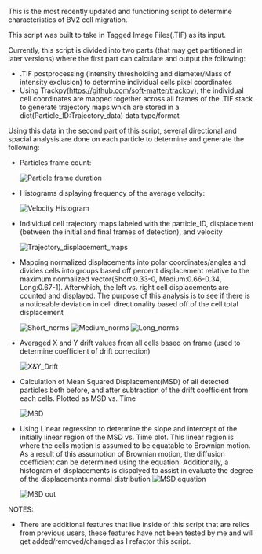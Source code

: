 This is the most recently updated and functioning script to determine characteristics of BV2 cell migration.

This script was built to take in Tagged Image Files(.TIF) as its input. 

Currently, this script is divided into two parts (that may get partitioned in later versions) where the first part can calculate and output the following:

- .TIF postprocessing (intensity thresholding and diameter/Mass of intensity exclusion) to determine individual cells pixel coordinates
- Using Trackpy(https://github.com/soft-matter/trackpy), the individual cell coordinates are mapped together across all frames of the .TIF stack to generate trajectory maps which are stored in a dict(Particle_ID:Trajectory_data) data type/format



Using this data in the second part of this script, several directional and spacial analysis are done on each particle to determine and generate the following:
  - Particles frame count:
    
    ![Particle frame duration](https://github.com/user-attachments/assets/ab6fcbd4-7bdf-4b58-97df-2bc6d5569885)
    
  - Histograms displaying frequency of the average velocity:
    
    ![Velocity Histogram](https://github.com/user-attachments/assets/e250fbeb-a8e1-4fdb-a5b9-6e121cf1c3e5)
    
  - Individual cell trajectory maps labeled with the particle_ID, displacement (between the initial and final frames of detection), and velocity
    
    ![Trajectory_displacement_maps](https://github.com/user-attachments/assets/66570264-3f8b-44a3-b373-544c95df9c53)
    
  - Mapping normalized displacements into polar coordinates/angles and divides cells into groups based off percent displacement relative to the maximum normalized vector(Short:0.33-0, Medium:0.66-0.34, Long:0.67-1). Afterwhich, the left vs. right cell displacements are counted and displayed. The purpose of this analysis is to see if there is a noticeable deviation in cell directionality based off of the cell total displacement
    
    ![Short_norms](https://github.com/user-attachments/assets/71596dc7-c418-4f1e-821e-01eb7492876b)
    ![Medium_norms](https://github.com/user-attachments/assets/014d2910-d9b4-4822-8c28-252be6dfa36e)
    ![Long_norms](https://github.com/user-attachments/assets/c874d3af-db88-4215-ad29-cd0e077be60c)
    
  - Averaged X and Y drift values from all cells based on frame (used to determine coefficient of drift correction)
    
    ![X&Y_Drift](https://github.com/user-attachments/assets/8d626168-b48c-408f-96d2-7452a7df4f43)
    
  - Calculation of Mean Squared Displacement(MSD) of all detected particles both before, and after subtraction of the drift coefficient from each cells. Plotted as MSD vs. Time
    
    ![MSD](https://github.com/user-attachments/assets/f8e8898d-d98f-4171-ae1d-27b0a8800cc7)
    
  - Using Linear regression to determine the slope and intercept of the initially linear region of the MSD vs. Time plot. This linear region is where the cells motion is assumed to be equatable to Brownian motion. As a result of this assumption of Brownian motion, the diffusion coefficient can be determined using the equation. Additionally, a histogram of displacements is dispalyed to assist in evaluate the degree of the displacements normal distribution 
    ![MSD equation](https://github.com/user-attachments/assets/f7b0fe9c-6167-4cad-b9e6-4a726d7238be)

    ![MSD out](https://github.com/user-attachments/assets/cf62f200-b016-45e7-9adc-19105dd401f7)


     



NOTES: 
- There are additional features that live inside of this script that are relics from previous users, these features have not been tested by me and will get added/removed/changed as I refactor this script.





    

